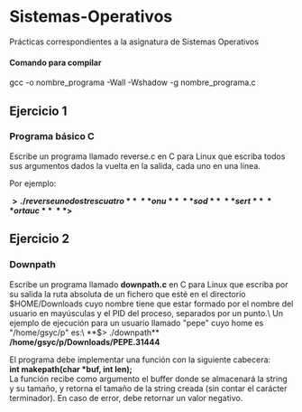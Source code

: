 # Sistemas-Operativos

Prácticas correspondientes a la asignatura de Sistemas Operativos

#### Comando para compilar
gcc -o nombre_programa -Wall -Wshadow -g nombre_programa.c

## Ejercicio 1
### Programa básico C

Escribe un programa llamado reverse.c en C para Linux que escriba todos sus argumentos dados la vuelta en la salida, cada uno en una línea.

Por ejemplo:

**$> ./reverse uno dos tres cuatro**\
**onu**\
**sod**\
**sert**\
**ortauc**\
**$>**


## Ejercicio 2
### Downpath

Escribe un programa llamado **downpath.c** en C para Linux que escriba por su salida la ruta absoluta de un fichero que esté en el directorio $HOME/Downloads cuyo nombre tiene que estar formado por el nombre del usuario en mayúsculas y el PID del proceso, separados por un punto.\
Un ejemplo de ejecución para un usuario llamado "pepe" cuyo home es "/home/gsyc/p" es:\
**$> ./downpath**\
**/home/gsyc/p/Downloads/PEPE.31444**

El programa debe implementar una función con la siguiente cabecera:\
**int makepath(char *buf, int len);**\
La función recibe como argumento el buffer donde se almacenará la string y su tamaño, y retorna el tamaño de la string creada (sin contar el carácter terminador). En caso de error, debe retornar un valor negativo.

